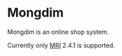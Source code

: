 # Mongdim

Mongdim is an online shop system.

Currently only [MRI][] 2.4.1 is supported.

[MRI]: https://en.wikipedia.org/wiki/Ruby_MRI
